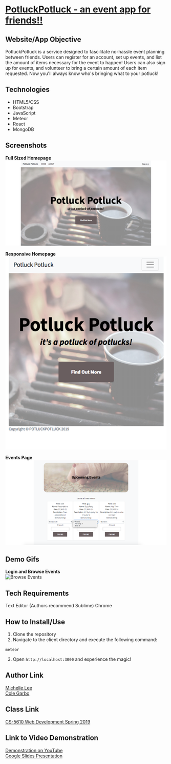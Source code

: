 # [PotluckPotluck - an event app for friends!!](https://potluckpotluck.herokuapp.com/)

## Website/App Objective  
PotluckPotluck is a service designed to fascilitate no-hassle event planning between friends. Users can register for an account, set up events, and list the amount of items necessary for the event to happen! Users can also sign up for events, and volunteer to bring a certain amount of each item requested. Now you'll always know who's bringing what to your potluck!

## Technologies  
+ HTML5/CSS
+ Bootstrap
+ JavaScript
+ Meteor
+ React
+ MongoDB

## Screenshots

**Full Sized Homepage** 
![Image of Homepage (Full-Sized)](https://github.com/coleig/Potluck2X/blob/master/public/vendor/img/ScreenShot-Landing.png?raw=true)

**Responsive Homepage**
![Image of Homepage (Resized)](https://github.com/coleig/Potluck2X/blob/master/public/vendor/img/ScreenShot-Responsive.png?raw=true)

**Events Page**
![Events Page](https://github.com/coleig/Potluck2X/blob/master/public/vendor/img/ScreenShot-Events.png?raw=true)

## Demo Gifs
**Login and Browse Events**  
![Browse Events](https://github.com/coleig/Potluck2X/blob/master/public/vendor/img/ScreenShot-Gif.gif?raw=true)

## Tech Requirements
Text Editor (Authors recommend Sublime)
Chrome

## How to Install/Use
1. Clone the repository
2. Navigate to the client directory and execute the following command:
```
meteor
```
3. Open `http://localhost:3000` and experience the magic!


## Author Link
[Michelle Lee](https://michelledlee.github.io/)  
[Cole Garbo](https://coleig.github.io/)

## Class Link
[CS-5610 Web Development Spring 2019](http://johnguerra.co/classes/webDevelopment_spring_2019/)

## Link to Video Demonstration
[Demonstration on YouTube](https://youtu.be/iiKXtHgBpnQ)  
[Google Slides Presentation](https://docs.google.com/presentation/d/1jaNBV_fbp1MKP_RDCEQWcnIHKH2poeKRQdOKe0MWu_A/edit?usp=sharing)
